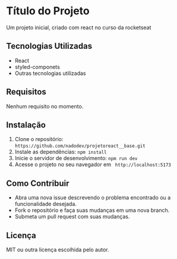 # Título do Projeto

Um projeto inicial, criado com react no curso da rocketseat

## Tecnologias Utilizadas

- React
- styled-componets
- Outras tecnologias utilizadas

## Requisitos

Nenhum requisito no momento.

## Instalação

1. Clone o repositório: `https://github.com/nadodev/projetoreact__base.git`
2. Instale as dependências: `npm install`
3. Inicie o servidor de desenvolvimento: `npm run dev`
4. Acesse o projeto no seu navegador em ` http://localhost:5173`


## Como Contribuir

- Abra uma nova issue descrevendo o problema encontrado ou a funcionalidade desejada.
- Fork o repositório e faça suas mudanças em uma nova branch.
- Submeta um pull request com suas mudanças.

## Licença

MIT ou outra licença escolhida pelo autor.
